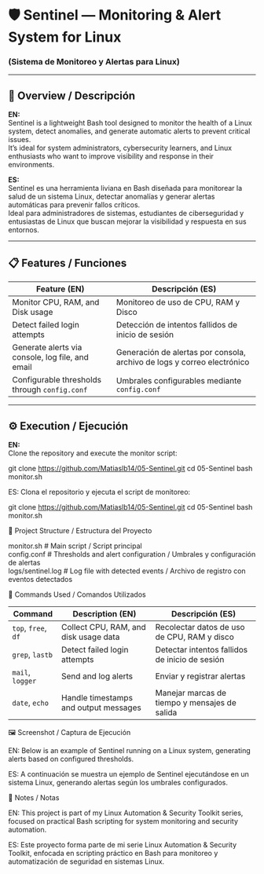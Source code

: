 # 🛡️ Sentinel — Monitoring & Alert System for Linux  
### (Sistema de Monitoreo y Alertas para Linux)

---

## 🧩 Overview / Descripción  

**EN:**  
Sentinel is a lightweight Bash tool designed to monitor the health of a Linux system, detect anomalies, and generate automatic alerts to prevent critical issues.  
It’s ideal for system administrators, cybersecurity learners, and Linux enthusiasts who want to improve visibility and response in their environments.  

**ES:**  
Sentinel es una herramienta liviana en Bash diseñada para monitorear la salud de un sistema Linux, detectar anomalías y generar alertas automáticas para prevenir fallos críticos.  
Ideal para administradores de sistemas, estudiantes de ciberseguridad y entusiastas de Linux que buscan mejorar la visibilidad y respuesta en sus entornos.

---

## 📋 Features / Funciones  

| Feature (EN) | Descripción (ES) |
| ------------- | ---------------- |
| Monitor CPU, RAM, and Disk usage | Monitoreo de uso de CPU, RAM y Disco |
| Detect failed login attempts | Detección de intentos fallidos de inicio de sesión |
| Generate alerts via console, log file, and email | Generación de alertas por consola, archivo de logs y correo electrónico |
| Configurable thresholds through `config.conf` | Umbrales configurables mediante `config.conf` |

---

## ⚙️ Execution / Ejecución  

**EN:**  
Clone the repository and execute the monitor script:  

git clone https://github.com/Matiaslb14/05-Sentinel.git
cd 05-Sentinel
bash monitor.sh

ES:
Clona el repositorio y ejecuta el script de monitoreo:

git clone https://github.com/Matiaslb14/05-Sentinel.git
cd 05-Sentinel
bash monitor.sh

📁 Project Structure / Estructura del Proyecto

monitor.sh        # Main script / Script principal  
config.conf       # Thresholds and alert configuration / Umbrales y configuración de alertas  
logs/sentinel.log # Log file with detected events / Archivo de registro con eventos detectados  

🧠 Commands Used / Comandos Utilizados

| Command             | Description (EN)                      | Descripción (ES)                               |
| ------------------- | ------------------------------------- | ---------------------------------------------- |
| `top`, `free`, `df` | Collect CPU, RAM, and disk usage data | Recolectar datos de uso de CPU, RAM y disco    |
| `grep`, `lastb`     | Detect failed login attempts          | Detectar intentos fallidos de inicio de sesión |
| `mail`, `logger`    | Send and log alerts                   | Enviar y registrar alertas                     |
| `date`, `echo`      | Handle timestamps and output messages | Manejar marcas de tiempo y mensajes de salida  |

🖼️ Screenshot / Captura de Ejecución

EN:
Below is an example of Sentinel running on a Linux system, generating alerts based on configured thresholds.

ES:
A continuación se muestra un ejemplo de Sentinel ejecutándose en un sistema Linux, generando alertas según los umbrales configurados.

📘 Notes / Notas

EN:
This project is part of my Linux Automation & Security Toolkit series, focused on practical Bash scripting for system monitoring and security automation.

ES:
Este proyecto forma parte de mi serie Linux Automation & Security Toolkit, enfocada en scripting práctico en Bash para monitoreo y automatización de seguridad en sistemas Linux.

